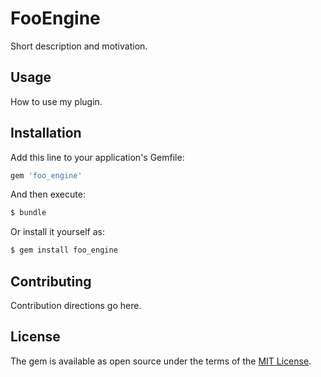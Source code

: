# FooEngine
Short description and motivation.

## Usage
How to use my plugin.

## Installation
Add this line to your application's Gemfile:

```ruby
gem 'foo_engine'
```

And then execute:
```bash
$ bundle
```

Or install it yourself as:
```bash
$ gem install foo_engine
```

## Contributing
Contribution directions go here.

## License
The gem is available as open source under the terms of the [MIT License](https://opensource.org/licenses/MIT).
